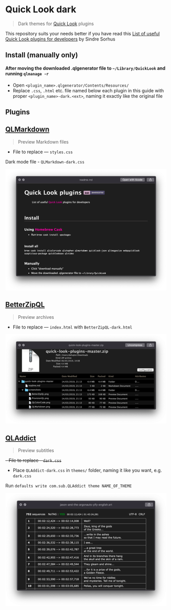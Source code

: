 # Quick Look dark

> Dark themes for [Quick Look](http://en.wikipedia.org/wiki/Quick_Look) plugins

This repository suits your needs better if you have read this [List of useful Quick Look plugins for developers](https://github.com/sindresorhus/quick-look-plugins) by Sindre Sorhus


## Install (manually only)

#### After moving the downloaded .qlgenerator file to `~/Library/QuickLook` and running `qlmanage -r`
- Open `<plugin_name>.qlgenerator/Contents/Resources/`
- Replace `.css`, `.html` etc. file named below each plugin in this guide with proper `<plugin_name>-dark.<ext>`, naming it exactly like the original file


## Plugins


## [QLMarkdown](https://github.com/toland/qlmarkdown)

> Preview Markdown files

- File to replace — `styles.css`

Dark mode file - `QLMarkdown-dark.css`

[![](screenshots/QLMarkdown.png)](https://github.com/toland/qlmarkdown)


## [BetterZipQL](https://macitbetter.com/downloads/)

> Preview archives

- File to replace — `index.html` with `BetterZipQL-dark.html`

[![](screenshots/BetterZipQL.png)](https://macitbetter.com/downloads/)


## [QLAddict](https://github.com/tattali/QLAddict)

> Preview subtitles

~~- File to replace - `dark.css`~~

- Place `QLAddict-dark.css` in `themes/` folder, naming it like you want, e.g. `dark.css`

Run ```defaults write com.sub.QLAddict theme NAME_OF_THEME```

[![](screenshots/QLAddict.png)](https://github.com/tattali/QLAddict)
